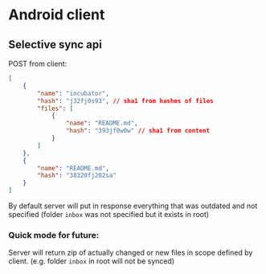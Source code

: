 # Android client

## Selective sync api
POST from client:
```json
[
    {
        "name": "incubator",
        "hash": "j32fj0s93", // sha1 from hashes of files
        "files": [
            {
                "name": "README.md",
                "hash": "393jf0w0w" // sha1 from content
            }
        ]
    },
    {
        "name": "README.md",
        "hash": "38320fj202sa"
    }
]
```
By default server will put in response everything that was outdated and not specified 
(folder `inbox` was not specified but it exists in root)

### Quick mode for future:
Server will return zip of actually changed or new files in scope defined by client.
(e.g. folder `inbox` in root will not be synced)
